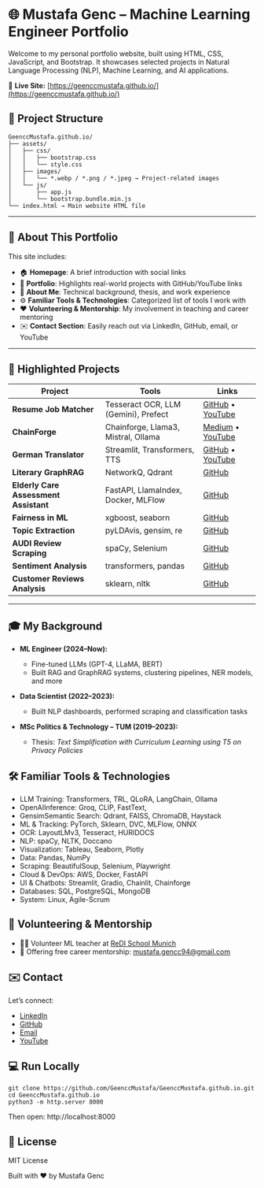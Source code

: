# 🌐 Mustafa Genc – Machine Learning Engineer Portfolio

Welcome to my personal portfolio website, built using HTML, CSS, JavaScript, and Bootstrap. It showcases selected projects in Natural Language Processing (NLP), Machine Learning, and AI applications.

🔗 **Live Site:** [https://geenccmustafa.github.io/](https://geenccmustafa.github.io/)

## 📁 Project Structure
```
GeenccMustafa.github.io/
├── assets/
│   ├── css/
│   │   ├── bootstrap.css
│   │   └── style.css
│   ├── images/
│   │   └── *.webp / *.png / *.jpeg → Project-related images
│   └── js/
│       ├── app.js
│       └── bootstrap.bundle.min.js
└── index.html → Main website HTML file
```

---

## 🧠 About This Portfolio

This site includes:

- 🏠 **Homepage**: A brief introduction with social links  
- 💼 **Portfolio**: Highlights real-world projects with GitHub/YouTube links  
- 👤 **About Me**: Technical background, thesis, and work experience  
- ⚙️ **Familiar Tools & Technologies**: Categorized list of tools I work with  
- ❤️ **Volunteering & Mentorship**: My involvement in teaching and career mentoring  
- ✉️ **Contact Section**: Easily reach out via LinkedIn, GitHub, email, or YouTube 

---

## 🚀 Highlighted Projects

| Project | Tools | Links |
|--------|-------|--------|
| **Resume Job Matcher** | Tesseract OCR, LLM (Gemini), Prefect| [GitHub](https://github.com/GeenccMustafa/resume_job_matcher?tab=readme-ov-file) • [YouTube](https://www.youtube.com/watch?v=OicAeBOEFdk) |
| **ChainForge** | Chainforge, Llama3, Mistral, Ollama| [Medium](https://medium.com/@mustafa.gencc94/exploring-prompt-engineering-at-scale-with-chainforge-b82aa356323a) • [YouTube](https://www.youtube.com/watch?v=O9QBHTOm3pU) |
| **German Translator** | Streamlit, Transformers, TTS | [GitHub](https://github.com/GeenccMustafa/AUDI-reviews-topic-extraction-) • [YouTube](https://www.youtube.com/watch?v=XqK_CJWDzUE) |
| **Literary GraphRAG** | NetworkQ, Qdrant | [GitHub](https://github.com/GeenccMustafa/literary-graphrag-ollama) |
| **Elderly Care Assessment Assistant** | FastAPI, LlamaIndex, Docker, MLFlow | [GitHub](https://github.com/GeenccMustafa/elderly_care_assesment) |
| **Fairness in ML** | xgboost, seaborn | [GitHub](https://github.com/GeenccMustafa/fairness) |
| **Topic Extraction** | pyLDAvis, gensim, re | [GitHub](https://github.com/GeenccMustafa/AUDI-reviews-topic-extraction-) |
| **AUDI Review Scraping** | spaCy, Selenium | [GitHub](https://github.com/GeenccMustafa/AUDI-Google-review-scraping) |
| **Sentiment Analysis** | transformers, pandas | [GitHub](https://github.com/GeenccMustafa/AUDI-sentiment-analyse-dependency-parse) |
| **Customer Reviews Analysis** | sklearn, nltk | [GitHub](https://github.com/GeenccMustafa/customer_review_analysis) |

---

## 🎓 My Background

- **ML Engineer (2024–Now):**
    - Fine-tuned LLMs (GPT-4, LLaMA, BERT)
    - Built RAG and GraphRAG systems, clustering pipelines, NER models, and more
 
- **Data Scientist (2022–2023):**
    - Built NLP dashboards, performed scraping and classification tasks

- **MSc Politics & Technology – TUM (2019–2023):**
  - Thesis: *Text Simplification with Curriculum Learning using T5 on Privacy Policies*


## 🛠️ Familiar Tools & Technologies

- LLM Training: Transformers, TRL, QLoRA, LangChain, Ollama
- OpenAIInference: Groq, CLIP, FastText, 
- GensimSemantic Search: Qdrant, FAISS, ChromaDB, Haystack
- ML & Tracking: PyTorch, Sklearn, DVC, MLFlow, ONNX
- OCR: LayoutLMv3, Tesseract, HURIDOCS
- NLP: spaCy, NLTK, Doccano
- Visualization: Tableau, Seaborn, Plotly
- Data: Pandas, NumPy
- Scraping: BeautifulSoup, Selenium, Playwright
- Cloud & DevOps: AWS, Docker, FastAPI
- UI & Chatbots: Streamlit, Gradio, Chainlit, Chainforge
- Databases: SQL, PostgreSQL, MongoDB
- System: Linux, Agile-Scrum

## 🤝 Volunteering & Mentorship

- 👨‍🏫 Volunteer ML teacher at [ReDI School Munich](https://www.redi-school.org/munich)  
- 💬 Offering free career mentorship: [mustafa.gencc94@gmail.com](mailto:mustafa.gencc94@gmail.com)

## ✉️ Contact

Let’s connect:

- [LinkedIn](https://www.linkedin.com/in/mustafageencc/)
- [GitHub](https://github.com/GeenccMustafa)
- [Email](mailto:mustafa.gencc94@gmail.com)
- [YouTube](https://www.youtube.com/@mustafagenc-2025)

## 💻 Run Locally

```
git clone https://github.com/GeenccMustafa/GeenccMustafa.github.io.git
cd GeenccMustafa.github.io
python3 -m http.server 8000
```
Then open: http://localhost:8000

## 📜 License
MIT License

Built with ❤️ by Mustafa Genc
